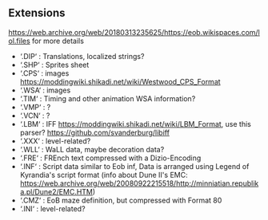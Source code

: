 ## Extensions
https://web.archive.org/web/20180313235625/https://eob.wikispaces.com/lol.files for more details

- ‘.DIP‘ : Translations, localized strings?
- ‘.SHP‘ : Sprites sheet
- ‘.CPS‘ : images https://moddingwiki.shikadi.net/wiki/Westwood_CPS_Format
- ‘.WSA‘ : images
- ‘.TIM‘ : Timing and other animation WSA information?
- ‘.VMP‘ : ?
- ‘.VCN‘ : ?
- ‘.LBM‘ : IFF https://moddingwiki.shikadi.net/wiki/LBM_Format, use this parser? https://github.com/svanderburg/libiff
- ‘.XXX‘ : level-related?
- ‘.WLL‘ : WaLL data, maybe decoration data?
- ‘.FRE‘ : FREnch text compressed with a Dizio-Encoding
- ‘.INF‘ : Script data similar to Eob inf, Data is arranged using Legend of Kyrandia's script format (info about Dune II's EMC: https://web.archive.org/web/20080922215518/http://minniatian.republika.pl/Dune2/EMC.HTM)
- ‘.CMZ‘ : EoB maze definition, but compressed with Format 80
- ‘.INI‘ : level-related?
